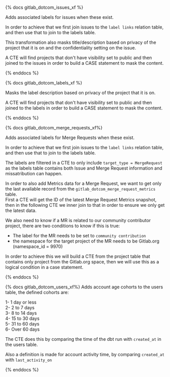 {% docs gitlab_dotcom_issues_xf %}

Adds associated labels for issues when these exist. 

In order to achieve that we first join issues to the `label links` relation table, and then use that to join to the labels table.


This transformation also masks title/description based on privacy of the project that it is on and the confidentiality setting on the issue.  

A CTE will find projects that don't have visibility set to public and then joined to the issues in order to build a CASE statement to mask the content.



{% enddocs %}


{% docs gitlab_dotcom_labels_xf %}

Masks the label description based on privacy of the project that it is on. 

A CTE will find projects that don't have visibility set to public and then joined to the labels in order to build a CASE statement to mask the content.

{% enddocs %}


{% docs gitlab_dotcom_merge_requests_xf%}

Adds associated labels for Merge Requests when these exist. 

In order to achieve that we first join issues to the `label links` relation table, and then use that to join to the labels 
table.

The labels are filtered in a CTE to only include `target_type = MergeRequest` as the labels table contains both Issue and Merge Request information and missatribution can happen. 

In order to also add Metrics data for a Merge Request, we want to get only the last available record from the `gitlab_dotcom_merge_request_metrics` table.   
First a CTE will get the ID of the latest Merge Request Metrics snapshot, then in the following CTE we inner join to that in order to ensure we only get the latest data. 

We also need to know if a MR is related to our community contributor project, there are two conditions to know if this is true:

* The label for the MR needs to be set to `community contribution`
* the namespace for the target project of the MR needs to be Gitlab.org (namespace_id = 9970)

In order to achieve this we will build a CTE from the project table that contains only project from the Gitlab.org space, then we will use this as a logical condition in a case statement. 

{% enddocs %}


{% docs gitlab_dotcom_users_xf%}
Adds account age cohorts to the users table, the defined cohorts are:

1-  1 day or less  
2-  2 to 7 days  
3-  8 to 14 days  
4-  15 to 30 days  
5-  31 to 60 days  
6-  Over 60 days  

The CTE does this by comparing the time of the dbt run with `created_at` in the users table. 

Also a definition is made for account activity time, by comparing `created_at` with `last_activity_on`

{% enddocs %}